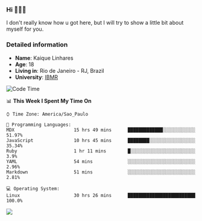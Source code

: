 ### Hi 🙋🏽‍♂️

I don't really know how u got here, but I will try to show a little bit about myself for you.

### Detailed information

* **Name**: Kaique Linhares
* **Age**: 18
* **Living in**: Rio  de Janeiro - RJ, Brazil
* **University**: [IBMR](https://www.ibmr.br/)

<!--START_SECTION:waka-->
![Code Time](http://img.shields.io/badge/Code%20Time-387%20hrs%201%20min-blue)

📊 **This Week I Spent My Time On** 

```text
⌚︎ Time Zone: America/Sao_Paulo

💬 Programming Languages: 
MDX                      15 hrs 49 mins      █████████████░░░░░░░░░░░░   51.97% 
JavaScript               10 hrs 45 mins      ████████░░░░░░░░░░░░░░░░░   35.34% 
Ruby                     1 hr 11 mins        █░░░░░░░░░░░░░░░░░░░░░░░░   3.9% 
YAML                     54 mins             ░░░░░░░░░░░░░░░░░░░░░░░░░   2.96% 
Markdown                 51 mins             ░░░░░░░░░░░░░░░░░░░░░░░░░   2.81%

💻 Operating System: 
Linux                    30 hrs 26 mins      █████████████████████████   100.0%

```


<!--END_SECTION:waka-->

<a href="https://www.linkedin.com/in/kaique-linhares-25a840208/"  target="_blank"><img src="https://img.shields.io/badge/-LinkedIn-%230077B5?style=for-the-badge&logo=linkedin&logoColor=white" target="_blank"></a>

